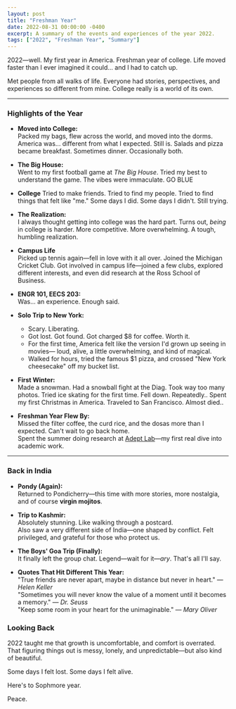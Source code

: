 ```yaml
---
layout: post
title: "Freshman Year"
date: 2022-08-31 00:00:00 -0400
excerpt: A summary of the events and experiences of the year 2022.
tags: ["2022", "Freshman Year", "Summary"]
---
```


2022—well. My first year in America. Freshman year of college. Life moved faster than I ever imagined it could... and I had to catch up.

Met people from all walks of life. Everyone had stories, perspectives, and experiences so different from mine. College really is a world of its own.

---

### Highlights of the Year

- **Moved into College:**  
   Packed my bags, flew across the world, and moved into the dorms. America was... different from what I expected. Still is.
   Salads and pizza became breakfast. Sometimes dinner. Occasionally both.

- **The Big House:**  
  Went to my first football game at *The Big House*. Tried my best to understand the game. The vibes were immaculate.
  GO BLUE

- **College**
  Tried to make friends. Tried to find my people. Tried to find things that felt like "me." Some days I did. Some days I didn't. Still trying.

- **The Realization:**  
  I always thought getting into college was the hard part. Turns out, *being* in college is harder. More competitive. More overwhelming. A tough, humbling realization.

- **Campus Life**  
   Picked up tennis again—fell in love with it all over. Joined the Michigan Cricket Club.
   Got involved in campus life—joined a few clubs, explored different interests, and even did research at the Ross School of Business. 

- **ENGR 101, EECS 203:**  
  Was... an experience. Enough said.

- **Solo Trip to New York:**  
   - Scary. Liberating. 
   - Got lost. Got found. Got charged $8 for coffee. Worth it.
   - For the first time, America felt like the version I'd grown up seeing in movies— loud, alive, a little overwhelming, and kind of magical.  
   - Walked for hours, tried the famous $1 pizza, and crossed "New York cheesecake" off my bucket list.  

- **First Winter:**  
   Made a snowman. Had a snowball fight at the Diag. Took way too many photos. 
   Tried ice skating for the first time. Fell down. Repeatedly..
   Spent my first Christmas in America. Traveled to San Francisco. Almost died.. 

- **Freshman Year Flew By:**  
   Missed the filter coffee, the curd rice, and the dosas more than I expected. Can't wait to go back home.  
   Spent the summer doing research at [Adept Lab](https://porvesh.github.io/experience/)—my first real dive into academic work.

---

### Back in India

- **Pondy (Again):**  
  Returned to Pondicherry—this time with more stories, more nostalgia, and of course **virgin mojitos**.

- **Trip to Kashmir:**  
   Absolutely stunning. Like walking through a postcard.  
   Also saw a very different side of India—one shaped by conflict. Felt privileged, and grateful for those who protect us.

- **The Boys' Goa Trip (Finally):**  
  It finally left the group chat. Legend—wait for it—*ary*. That's all I'll say.

- **Quotes That Hit Different This Year:**  
    "True friends are never apart, maybe in distance but never in heart." — *Helen Keller*  
    "Sometimes you will never know the value of a moment until it becomes a memory." — *Dr. Seuss*  
    "Keep some room in your heart for the unimaginable." — *Mary Oliver*


### Looking Back

2022 taught me that growth is uncomfortable, and comfort is overrated. That figuring things out is messy, lonely, and unpredictable—but also kind of beautiful.

Some days I felt lost. Some days I felt alive. 

Here's to Sophmore year. 

Peace.
